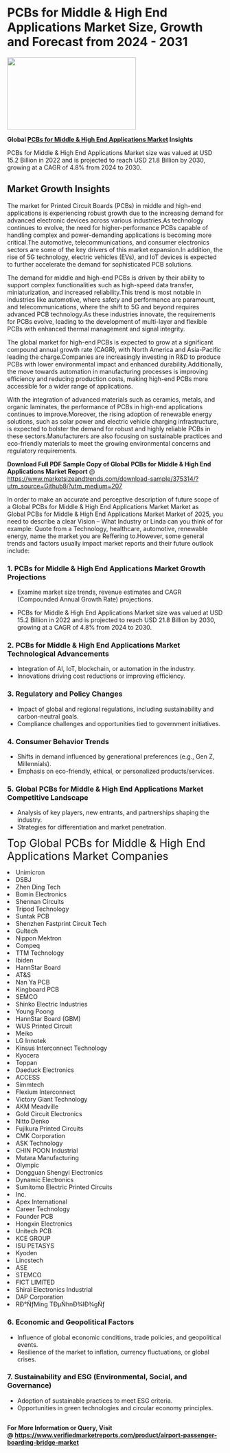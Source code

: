 <H1>PCBs for Middle & High End Applications Market Size, Growth and Forecast from 2024 - 2031</H1><img class="aligncenter size-medium wp-image-584254" src="https://thirdeyenews.in/wp-content/uploads/2024/09/Global-Market-Research-300x168.jpeg" alt="" width="300" height="168" /><p><strong>Global&nbsp;<a href="https://www.marketsizeandtrends.com/download-sample/375314/?utm_source=Github8j?utm_medium=207">PCBs for Middle & High End Applications Market</a> Insights</strong></p><p>PCBs for Middle & High End Applications Market size was valued at USD 15.2 Billion in 2022 and is projected to reach USD 21.8 Billion by 2030, growing at a CAGR of 4.8% from 2024 to 2030.</p><p><h2>Market Growth Insights</h2> <p>The market for Printed Circuit Boards (PCBs) in middle and high-end applications is experiencing robust growth due to the increasing demand for advanced electronic devices across various industries.As technology continues to evolve, the need for higher-performance PCBs capable of handling complex and power-demanding applications is becoming more critical.The automotive, telecommunications, and consumer electronics sectors are some of the key drivers of this market expansion.In addition, the rise of 5G technology, electric vehicles (EVs), and IoT devices is expected to further accelerate the demand for sophisticated PCB solutions.</p> <p>The demand for middle and high-end PCBs is driven by their ability to support complex functionalities such as high-speed data transfer, miniaturization, and increased reliability.This trend is most notable in industries like automotive, where safety and performance are paramount, and telecommunications, where the shift to 5G and beyond requires advanced PCB technology.As these industries innovate, the requirements for PCBs evolve, leading to the development of multi-layer and flexible PCBs with enhanced thermal management and signal integrity.</p> <p>The global market for high-end PCBs is expected to grow at a significant compound annual growth rate (CAGR), with North America and Asia-Pacific leading the charge.Companies are increasingly investing in R&D to produce PCBs with lower environmental impact and enhanced durability.Additionally, the move towards automation in manufacturing processes is improving efficiency and reducing production costs, making high-end PCBs more accessible for a wider range of applications.</p> <p>With the integration of advanced materials such as ceramics, metals, and organic laminates, the performance of PCBs in high-end applications continues to improve.Moreover, the rising adoption of renewable energy solutions, such as solar power and electric vehicle charging infrastructure, is expected to bolster the demand for robust and highly reliable PCBs in these sectors.Manufacturers are also focusing on sustainable practices and eco-friendly materials to meet the growing environmental concerns and regulatory requirements.</p> <p><span class=""><strong>Download Full PDF Sample Copy of Global PCBs for Middle & High End Applications Market Report</strong> @ <a href="https://www.marketsizeandtrends.com/download-sample/375314/?utm_source=Github8j?utm_medium=207" target="_blank">https://www.marketsizeandtrends.com/download-sample/375314/?utm_source=Github8j?utm_medium=207</a></span></p><p>In order to make an accurate and perceptive description of future scope of a Global&nbsp;PCBs for Middle & High End Applications Market Market as Global&nbsp;PCBs for Middle & High End Applications Market Market of 2025, you need to describe a clear Vision &ndash; What Industry or Linda can you think of for example: Quote from a Technology, healthcare, automotive, renewable energy, name the market you are Reffering to.However, some general trends and factors usually impact market reports and their future outlook include:</p><h3>1.&nbsp;<strong>PCBs for Middle & High End Applications Market Growth Projections</strong></h3><ul><li>Examine market size trends, revenue estimates and CAGR (Compounded Annual Growth Rate) projections.</li><li><p>PCBs for Middle & High End Applications Market size was valued at USD 15.2 Billion in 2022 and is projected to reach USD 21.8 Billion by 2030, growing at a CAGR of 4.8% from 2024 to 2030.</p></li></ul><h3>2.&nbsp;<strong>PCBs for Middle & High End Applications Market Technological Advancements</strong></h3><ul><li>Integration of AI, IoT, blockchain, or automation in the industry.</li><li>Innovations driving cost reductions or improving efficiency.</li></ul><h3>3.&nbsp;<strong>Regulatory and Policy Changes</strong></h3><ul><li>Impact of global and regional regulations, including sustainability and carbon-neutral goals.</li><li>Compliance challenges and opportunities tied to government initiatives.</li></ul><h3>4.&nbsp;<strong>Consumer Behavior Trends</strong></h3><ul><li>Shifts in demand influenced by generational preferences (e.g., Gen Z, Millennials).</li><li>Emphasis on eco-friendly, ethical, or personalized products/services.</li></ul><h3>5.&nbsp;<strong>Global PCBs for Middle & High End Applications Market Competitive Landscape</strong></h3><ul><li>Analysis of key players, new entrants, and partnerships shaping the industry.</li><li>Strategies for differentiation and market penetration.</li></ul><p data-pm-slice="1 1 []"><span style="color: inherit; font-family: inherit; font-size: 25px;">Top Global PCBs for Middle & High End Applications Market Companies</span></p><div class="" data-test-id=""><p><li>Unimicron</li><li> DSBJ</li><li> Zhen Ding Tech</li><li> Bomin Electronics</li><li> Shennan Circuits</li><li> Tripod Technology</li><li> Suntak PCB</li><li> Shenzhen Fastprint Circuit Tech</li><li> Gultech</li><li> Nippon Mektron</li><li> Compeq</li><li> TTM Technology</li><li> Ibiden</li><li> HannStar Board</li><li> AT&S</li><li> Nan Ya PCB</li><li> Kingboard PCB</li><li> SEMCO</li><li> Shinko Electric Industries</li><li> Young Poong</li><li> HannStar Board (GBM)</li><li> WUS Printed Circuit</li><li> Meiko</li><li> LG Innotek</li><li> Kinsus Interconnect Technology</li><li> Kyocera</li><li> Toppan</li><li> Daeduck Electronics</li><li> ACCESS</li><li> Simmtech</li><li> Flexium Interconnect</li><li> Victory Giant Technology</li><li> AKM Meadville</li><li> Gold Circuit Electronics</li><li> Nitto Denko</li><li> Fujikura Printed Circuits</li><li> CMK Corporation</li><li> ASK Technology</li><li> CHIN POON Industrial</li><li> Mutara Manufacturing</li><li> Olympic</li><li> Dongguan Shengyi Electronics</li><li> Dynamic Electronics</li><li> Sumitomo Electric Printed Circuits</li><li> Inc.</li><li> Apex International</li><li> Career Technology</li><li> Founder PCB</li><li> Hongxin Electronics</li><li> Unitech PCB</li><li> KCE GROUP</li><li> ISU PETASYS</li><li> Kyoden</li><li> Lincstech</li><li> ASE</li><li> STEMCO</li><li> FICT LIMITED</li><li> Shirai Electronics Industrial</li><li> DAP Corporation</li><li> RÐ°ÑƒMing TÐµÑhnÐ¾lÐ¾gÑƒ</li></p></div><h3>6.&nbsp;<strong>Economic and Geopolitical Factors</strong></h3><ul><li>Influence of global economic conditions, trade policies, and geopolitical events.</li><li>Resilience of the market to inflation, currency fluctuations, or global crises.</li></ul><h3>7.&nbsp;<strong>Sustainability and ESG (Environmental, Social, and Governance)</strong></h3><ul><li>Adoption of sustainable practices to meet ESG criteria.</li><li>Opportunities in green technologies and circular economy principles.</li></ul><h2><strong style="font-size: 14px;">For More Information or Query, Visit @&nbsp;</strong><a style="background-color: #ffffff; font-size: 14px;" href="https://www.marketsizeandtrends.com/report/pcbs-for-middle-high-end-applications-market/" target="_blank">https://www.verifiedmarketreports.com/product/airport-passenger-boarding-bridge-market</a></h2>